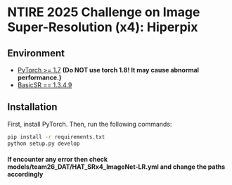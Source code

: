 # NTIRE 2025 Challenge on Image Super-Resolution (x4): Hiperpix

## Environment
- [PyTorch >= 1.7](https://pytorch.org/) **(Do NOT use torch 1.8! It may cause abnormal performance.)**
- [BasicSR == 1.3.4.9](https://github.com/XPixelGroup/BasicSR/blob/master/INSTALL.md)

## Installation
First, install PyTorch. Then, run the following commands:

```bash
pip install -r requirements.txt
python setup.py develop
```
#### If encounter any error then check models/team26_DAT/HAT_SRx4_ImageNet-LR.yml and change the paths accordingly
